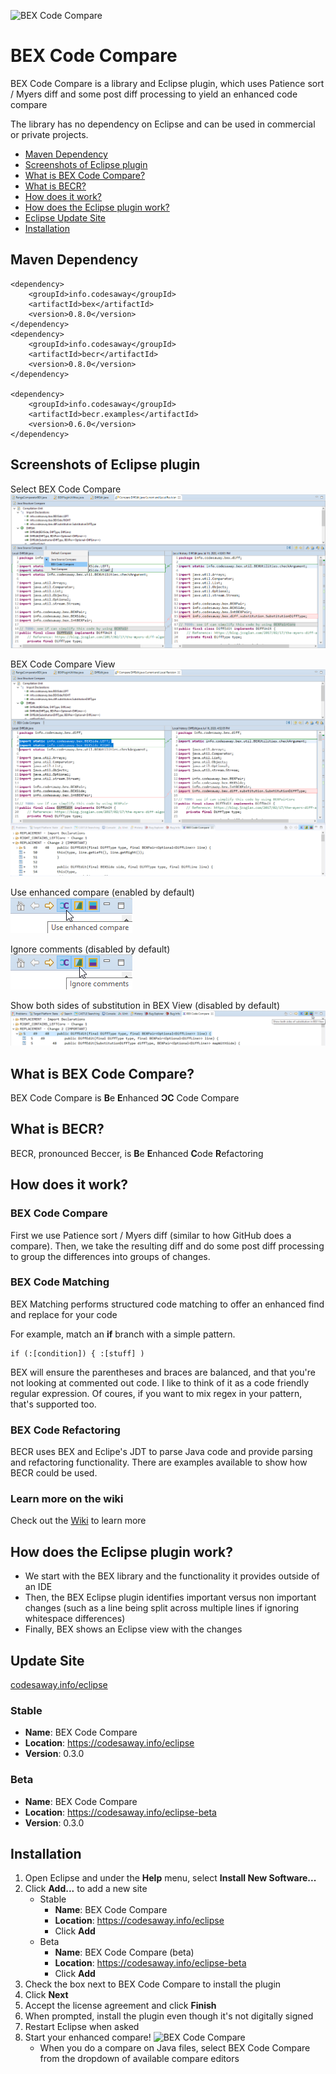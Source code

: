 ![BEX Code Compare](https://codesaway.info/images/BEXCodeCompare.png)

# BEX Code Compare
BEX Code Compare is a library and Eclipse plugin, which uses Patience sort / Myers diff and some post diff processing to yield an enhanced code compare

The library has no dependency on Eclipse and can be used in commercial or private projects.

 - [Maven Dependency](#maven-dependency)
 - [Screenshots of Eclipse plugin](#screenshots)
 - [What is BEX Code Compare?](#what)
 - [What is BECR?](#becr)
 - [How does it work?](#how)
 - [How does the Eclipse plugin work?](#how-plugin)
 - [Eclipse Update Site](#update-site)
 - [Installation](#install)

<a name="maven-dependency"></a>
## Maven Dependency

    <dependency>
        <groupId>info.codesaway</groupId>
        <artifactId>bex</artifactId>
        <version>0.8.0</version>
    </dependency>
    <dependency>
        <groupId>info.codesaway</groupId>
        <artifactId>becr</artifactId>
        <version>0.8.0</version>
    </dependency>
    
    <dependency>
        <groupId>info.codesaway</groupId>
        <artifactId>becr.examples</artifactId>
        <version>0.6.0</version>
    </dependency>

<a name="screenshots"></a>
## Screenshots of Eclipse plugin
Select BEX Code Compare  
![Select BEX Code Compare](/Screenshots/Select%20BEX%20Code%20Compare.png)

BEX Code Compare View  
![BEX Code Compare View](/Screenshots/BEX%20Code%20Compare%20View.png)

Use enhanced compare (enabled by default)  
![Use enhanced compare setting](/Screenshots/Use%20enhanced%20compare%20setting.png)

Ignore comments (disabled by default)  
![Ignore comments setting](/Screenshots/Ignore%20comments%20setting.png)

Show both sides of substitution in BEX View (disabled by default)  
![Show both sides of substitution setting in BEX View](/Screenshots/Show%20both%20sides%20of%20substitution%20setting.png)

<a name="what"></a>
## What is BEX Code Compare?
BEX Code Compare is **B**e **E**nhanced **ϽC** Code Compare

<a name="becr"></a>
## What is BECR?
BECR, pronounced Beccer, is **B**e **E**nhanced **C**ode **R**efactoring

<a name="how"></a>
## How does it work?

### BEX Code Compare
First we use Patience sort / Myers diff (similar to how GitHub does a compare). Then, we take the resulting diff and do some post diff processing to group the differences into groups of changes.

### BEX Code Matching
BEX Matching performs structured code matching to offer an enhanced find and replace for your code

For example, match an **if** branch with a simple pattern.

    if (:[condition]) { :[stuff] )
    
BEX will ensure the parentheses and braces are balanced, and that you're not looking at commented out code. I like to think of it as a code friendly regular expression. Of coures, if you want to mix regex in your pattern, that's supported too.

### BEX Code Refactoring
BECR uses BEX and Eclipe's JDT to parse Java code and provide parsing and refactoring functionality. There are examples available to show how BECR could be used.

### Learn more on the wiki
Check out the [Wiki](https://github.com/CodesAway/BEXCodeCompare/wiki) to learn more

<a name="how-plugin"></a>
## How does the Eclipse plugin work?

* We start with the BEX library and the functionality it provides outside of an IDE
* Then, the BEX Eclipse plugin identifies important versus non important changes (such as a line being split across multiple lines if ignoring whitespace differences)
* Finally, BEX shows an Eclipse view with the changes

<a name="update-site"></a>
## Update Site
[codesaway.info/eclipse](https://codesaway.info/eclipse)

### Stable
* **Name**: BEX Code Compare
* **Location**: https://codesaway.info/eclipse
* **Version**: 0.3.0

### Beta
* **Name**: BEX Code Compare
* **Location**: https://codesaway.info/eclipse-beta
* **Version**: 0.3.0

<a name="install"></a>
## Installation
1. Open Eclipse and under the **Help** menu, select **Install New Software...**
2. Click **Add...** to add a new site
   * Stable
      * **Name**: BEX Code Compare
      * **Location**: https://codesaway.info/eclipse
      * Click **Add**
   * Beta
      * **Name**: BEX Code Compare (beta)
      * **Location**: https://codesaway.info/eclipse-beta
      * Click **Add**
3. Check the box next to BEX Code Compare to install the plugin
4. Click **Next**
5. Accept the license agreement and click **Finish**
6. When prompted, install the plugin even though it's not digitally signed
7. Restart Eclipse when asked
8. Start your enhanced compare! ![BEX Code Compare](https://codesaway.info/images/BEX@2x.png)
   * When you do a compare on Java files, select BEX Code Compare from the dropdown of available compare editors
